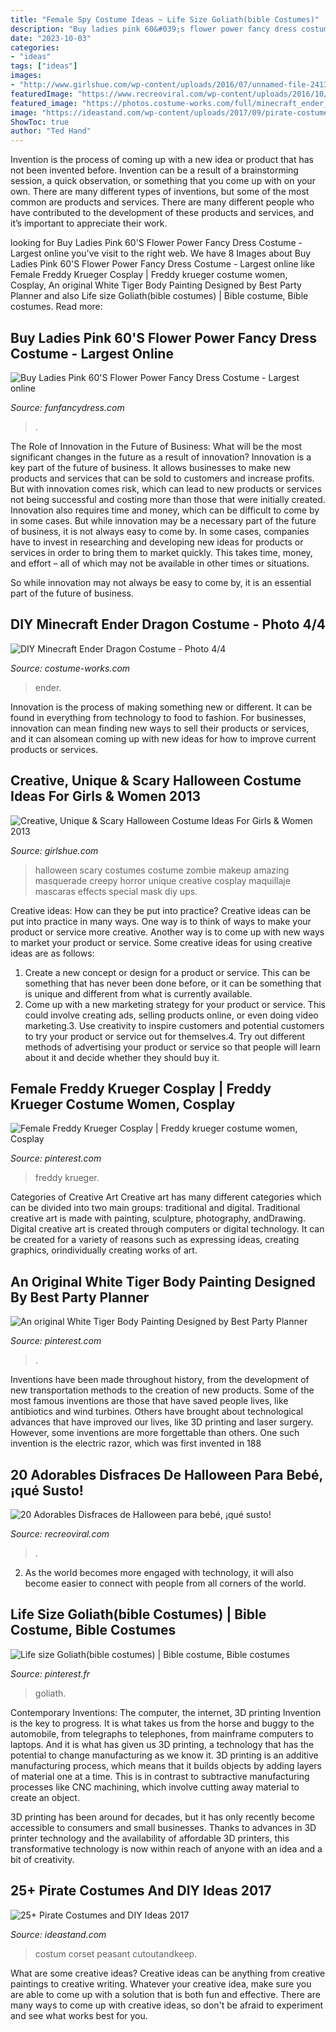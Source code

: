 ```yaml
---
title: "Female Spy Costume Ideas ~ Life Size Goliath(bible Costumes)"
description: "Buy ladies pink 60&#039;s flower power fancy dress costume"
date: "2023-10-03"
categories:
- "ideas"
tags: ["ideas"]
images:
- "http://www.girlshue.com/wp-content/uploads/2016/07/unnamed-file-2413.jpg"
featuredImage: "https://www.recreoviral.com/wp-content/uploads/2016/10/Untitled-1-1.jpg"
featured_image: "https://photos.costume-works.com/full/minecraft_ender_dragon6.jpg"
image: "https://ideastand.com/wp-content/uploads/2017/09/pirate-costume-diy/11-pirate-costume-diy-ideas-tutorials.jpg"
ShowToc: true
author: "Ted Hand"
---
```



Invention is the process of coming up with a new idea or product that has not been invented before. Invention can be a result of a brainstorming session, a quick observation, or something that you come up with on your own. There are many different types of inventions, but some of the most common are products and services. There are many different people who have contributed to the development of these products and services, and it’s important to appreciate their work.

	

		
looking for Buy Ladies Pink 60&#039;S Flower Power Fancy Dress Costume - Largest online you've visit to the right web. We have 8 Images about Buy Ladies Pink 60&#039;S Flower Power Fancy Dress Costume - Largest online like Female Freddy Krueger Cosplay | Freddy krueger costume women, Cosplay, An original White Tiger Body Painting Designed by Best Party Planner and also Life size Goliath(bible costumes) | Bible costume, Bible costumes. Read more:
		
    
## Buy Ladies Pink 60&#039;S Flower Power Fancy Dress Costume - Largest Online

<img loading=lazy src="https://www.funfancydress.com/media/catalog/product/cache/1/image/1200x/040ec09b1e35df139433887a97daa66f/b/r/brisac744.jpg" onerror="this.onerror=null;this.src='https://tse3.mm.bing.net/th?id=OIP.rTs9VFfweHAdMrt_s_1VgQHaLM&amp;pid=15.1';" alt="Buy Ladies Pink 60&#039;S Flower Power Fancy Dress Costume - Largest online">

_Source: funfancydress.com_

>. 

	

The Role of Innovation in the Future of Business: What will be the most significant changes in the future as a result of innovation?
Innovation is a key part of the future of business. It allows businesses to make new products and services that can be sold to customers and increase profits. But with innovation comes risk, which can lead to new products or services not being successful and costing more than those that were initially created. Innovation also requires time and money, which can be difficult to come by in some cases.
But while innovation may be a necessary part of the future of business, it is not always easy to come by. In some cases, companies have to invest in researching and developing new ideas for products or services in order to bring them to market quickly. This takes time, money, and effort – all of which may not be available in other times or situations.

So while innovation may not always be easy to come by, it is an essential part of the future of business.

    
## DIY Minecraft Ender Dragon Costume - Photo 4/4

<img loading=lazy src="https://photos.costume-works.com/full/minecraft_ender_dragon6.jpg" onerror="this.onerror=null;this.src='https://tse2.mm.bing.net/th?id=OIP.DgAIX8NnTRhu1Yk9OarogQHaJ3&amp;pid=15.1';" alt="DIY Minecraft Ender Dragon Costume - Photo 4/4">

_Source: costume-works.com_

>ender. 

	

Innovation is the process of making something new or different. It can be found in everything from technology to food to fashion. For businesses, innovation can mean finding new ways to sell their products or services, and it can alsomean coming up with new ideas for how to improve current products or services.

    
## Creative, Unique &amp; Scary Halloween Costume Ideas For Girls &amp; Women 2013

<img loading=lazy src="http://www.girlshue.com/wp-content/uploads/2016/07/unnamed-file-2413.jpg" onerror="this.onerror=null;this.src='https://tse2.mm.bing.net/th?id=OIP.ryFJR9zjQFxJLluTNtX0ggHaLI&amp;pid=15.1';" alt="Creative, Unique &amp; Scary Halloween Costume Ideas For Girls &amp; Women 2013">

_Source: girlshue.com_

>halloween scary costumes costume zombie makeup amazing masquerade creepy horror unique creative cosplay maquillaje mascaras effects special mask diy ups. 

	

Creative ideas: How can they be put into practice?
Creative ideas can be put into practice in many ways. One way is to think of ways to make your product or service more creative. Another way is to come up with new ways to market your product or service. Some creative ideas for using creative ideas are as follows:
1. Create a new concept or design for a product or service. This can be something that has never been done before, or it can be something that is unique and different from what is currently available.
2. Come up with a new marketing strategy for your product or service. This could involve creating ads, selling products online, or even doing video marketing.3. Use creativity to inspire customers and potential customers to try your product or service out for themselves.4. Try out different methods of advertising your product or service so that people will learn about it and decide whether they should buy it.

    
## Female Freddy Krueger Cosplay | Freddy Krueger Costume Women, Cosplay

<img loading=lazy src="https://i.pinimg.com/736x/68/4d/25/684d25987d40372b4cbf00349e49ecbb--freddy-krueger-amazing-cosplay.jpg" onerror="this.onerror=null;this.src='https://tse2.mm.bing.net/th?id=OIP.ZGwyay02kDhf-BaJgFdd0wHaLc&amp;pid=15.1';" alt="Female Freddy Krueger Cosplay | Freddy krueger costume women, Cosplay">

_Source: pinterest.com_

>freddy krueger. 

	

Categories of Creative Art
Creative art has many different categories which can be divided into two main groups: traditional and digital. Traditional creative art is made with painting, sculpture, photography, andDrawing. Digital creative art is created through computers or digital technology. It can be created for a variety of reasons such as expressing ideas, creating graphics, orindividually creating works of art.

    
## An Original White Tiger Body Painting Designed By Best Party Planner

<img loading=lazy src="https://i.pinimg.com/736x/0d/a6/c0/0da6c0ad413970723e2578d82565cdd1--best-party-party-planners.jpg" onerror="this.onerror=null;this.src='https://tse2.mm.bing.net/th?id=OIP.3x4um8-D-ly-la8_SBVHggHaJ4&amp;pid=15.1';" alt="An original White Tiger Body Painting Designed by Best Party Planner">

_Source: pinterest.com_

>. 

	

Inventions have been made throughout history, from the development of new transportation methods to the creation of new products. Some of the most famous inventions are those that have saved people lives, like antibiotics and wind turbines. Others have brought about technological advances that have improved our lives, like 3D printing and laser surgery. However, some inventions are more forgettable than others. One such invention is the electric razor, which was first invented in 188
    
## 20 Adorables Disfraces De Halloween Para Bebé, ¡qué Susto!

<img loading=lazy src="https://www.recreoviral.com/wp-content/uploads/2016/10/Untitled-1-1.jpg" onerror="this.onerror=null;this.src='https://tse1.mm.bing.net/th?id=OIP.hhMVU-I_y5zpPyFWWMPFIwAAAA&amp;pid=15.1';" alt="20 Adorables Disfraces de Halloween para bebé, ¡qué susto!">

_Source: recreoviral.com_

>. 

	

2. As the world becomes more engaged with technology, it will also become easier to connect with people from all corners of the world. 

    
## Life Size Goliath(bible Costumes) | Bible Costume, Bible Costumes

<img loading=lazy src="https://i.pinimg.com/736x/28/50/e9/2850e9b2f5556ae576f87f812112af9c--church-ideas-crochet-patterns.jpg" onerror="this.onerror=null;this.src='https://tse1.mm.bing.net/th?id=OIP.u9Bk3n8I53Y4AbDzLqRwrgHaJ3&amp;pid=15.1';" alt="Life size Goliath(bible costumes) | Bible costume, Bible costumes">

_Source: pinterest.fr_

>goliath. 

	

Contemporary Inventions: The computer, the internet, 3D printing
Invention is the key to progress. It is what takes us from the horse and buggy to the automobile, from telegraphs to telephones, from mainframe computers to laptops. And it is what has given us 3D printing, a technology that has the potential to change manufacturing as we know it.
3D printing is an additive manufacturing process, which means that it builds objects by adding layers of material one at a time. This is in contrast to subtractive manufacturing processes like CNC machining, which involve cutting away material to create an object.

3D printing has been around for decades, but it has only recently become accessible to consumers and small businesses. Thanks to advances in 3D printer technology and the availability of affordable 3D printers, this transformative technology is now within reach of anyone with an idea and a bit of creativity.

    
## 25+ Pirate Costumes And DIY Ideas 2017

<img loading=lazy src="https://ideastand.com/wp-content/uploads/2017/09/pirate-costume-diy/11-pirate-costume-diy-ideas-tutorials.jpg" onerror="this.onerror=null;this.src='https://tse1.mm.bing.net/th?id=OIP.3VwY4U3W8UdJFXmmcH46XwHaKh&amp;pid=15.1';" alt="25+ Pirate Costumes and DIY Ideas 2017">

_Source: ideastand.com_

>costum corset peasant cutoutandkeep. 

	

What are some creative ideas?
Creative ideas can be anything from creative paintings to creative writing. Whatever your creative idea, make sure you are able to come up with a solution that is both fun and effective. There are many ways to come up with creative ideas, so don't be afraid to experiment and see what works best for you.

